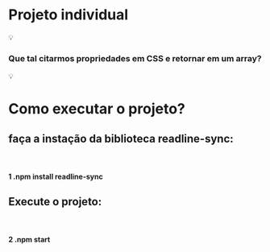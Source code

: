 # Projeto individual

💡<h3>Que tal citarmos propriedades em CSS e retornar em um array?</h3>💡

<h1>Como executar o projeto?</h1>

<h2>faça a instação da biblioteca readline-sync:</h2><br>
<h4>1 .npm install readline-sync</h4>

<h2>Execute o projeto:</h2><br>
<h4>2 .npm start</h4>


